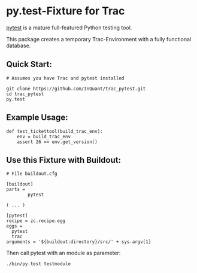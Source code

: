 py.test-Fixture for Trac
========================

[pytest](http://pytest.org/latest/ "pytest") is a mature full-featured Python testing tool.

This package creates a temporary Trac-Environment with a fully functional database.

Quick Start:
------------

    # Assumes you have Trac and pytest installed

    git clone https://github.com/InQuant/trac_pytest.git
    cd trac_pytest
    py.test


Example Usage:
--------------

    def test_tickettool(build_trac_env):
        env = build_trac_env
        assert 26 == env.get_version()

Use this Fixture with Buildout:
-------------------------------

    # File buildout.cfg

    [buildout]
    parts =
            pytest

    ( ... )

    [pytest]
    recipe = zc.recipe.egg
    eggs =
      pytest
      trac
    arguments = '${buildout:directory}/src/' + sys.argv[1]

Then call pytest with an module as parameter:

    ./bin/py.test testmodule
